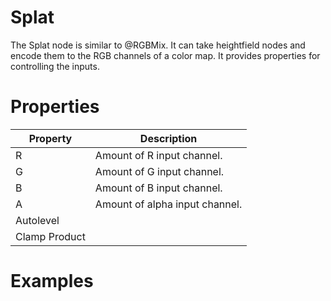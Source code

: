 # Splat



The Splat node is similar to @RGBMix. It can take heightfield nodes and encode them to the RGB channels of a color map. It provides properties for controlling the inputs.



# Properties


| Property | Description| 
| -------- | -----------|
| R | Amount of R input channel. |
| G | Amount of G input channel. |
| B | Amount of B input channel. |
| A | Amount of alpha input channel. |
| Autolevel |  |
| Clamp Product |  |




# Examples
